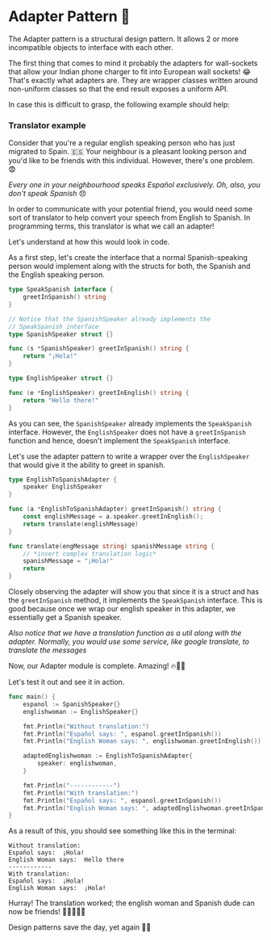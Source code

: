 # Adapter Pattern 🔌

The Adapter pattern is a structural design pattern. It allows 2 or more incompatible objects to interface with each other.

The first thing that comes to mind it probably the adapters for wall-sockets that allow your Indian phone charger to fit into European wall sockets! 😂 That's exactly what adapters are. They are wrapper classes written around non-uniform classes so that the end result exposes a uniform API.

In case this is difficult to grasp, the following example should help:

### Translator example

Consider that you're a regular english speaking person who has just migrated to Spain. 🇪🇸
Your neighbour is a pleasant looking person and you'd like to be friends with this individual. However, there's one problem. 😨

_Every one in your neighbourhood speaks Español exclusively. Oh, also, you don't speak Spanish_ 😞

In order to communicate with your potential friend, you would need some sort of translator to help convert your speech from English to Spanish. In programming terms, this translator is what we call an adapter!

Let's understand at how this would look in code.

As a first step, let's create the interface that a normal Spanish-speaking person would implement along with the structs for both, the Spanish and the English speaking person.

```go
type SpeakSpanish interface {
    greetInSpanish() string
}

// Notice that the SpanishSpeaker already implements the
// SpeakSpanish interface
type SpanishSpeaker struct {}

func (s *SpanishSpeaker) greetInSpanish() string {
    return "¡Hola!"
}

type EnglishSpeaker struct {}

func (e *EnglishSpeaker) greetInEnglish() string {
    return "Hello there!"
}
```

As you can see, the `SpanishSpeaker` already implements the `SpeakSpanish` interface. However, the `EnglishSpeaker` does not have a `greetInSpanish` function and hence, doesn't implement the `SpeakSpanish` interface.

Let's use the adapter pattern to write a wrapper over the `EnglishSpeaker` that would give it the ability to greet in spanish.

```go
type EnglishToSpanishAdapter {
    speaker EnglishSpeaker
}

func (a *EnglishToSpanishAdapter) greetInSpanish() string {
    const englishMessage = a.speaker.greetInEnglish();
    return translate(englishMessage)
}

func translate(engMessage string) spanishMessage string {
    // *insert complex translation logic*
    spanishMessage = "¡Hola!"
    return
}
```

Closely observing the adapter will show you that since it is a struct and has the `greetInSpanish` method, it implements the `SpeakSpanish` interface. This is good because once we wrap our english speaker in this adapter, we essentially get a Spanish speaker.

_Also notice that we have a translation function as a util along with the adapter. Normally, you would use some service, like google translate, to translate the messages_

Now, our Adapter module is complete. Amazing! 🔥🤘🏽

Let's test it out and see it in action.

```go
func main() {
    espanol := SpanishSpeaker{}
    englishwoman := EnglishSpeaker{}

    fmt.Println("Without translation:")
    fmt.Println("Español says: ", espanol.greetInSpanish())
    fmt.Println("English Woman says: ", englishwoman.greetInEnglish())

    adaptedEnglishwoman := EnglishToSpanishAdapter{
        speaker: englishwoman,
    }

    fmt.Println("------------")
    fmt.Println("With translation:")
    fmt.Println("Español says: ", espanol.greetInSpanish())
    fmt.Println("English Woman says: ", adaptedEnglishwoman.greetInSpanish())
}
```

As a result of this, you should see something like this in the terminal:

```text
Without translation:
Español says:  ¡Hola!
English Woman says:  Hello there
------------
With translation:
Español says:  ¡Hola!
English Woman says:  ¡Hola!
```

Hurray! The translation worked; the english woman and Spanish dude can now be friends! 👩🏻‍🤝‍👨🏾

Design patterns save the day, yet again 🚀😁
